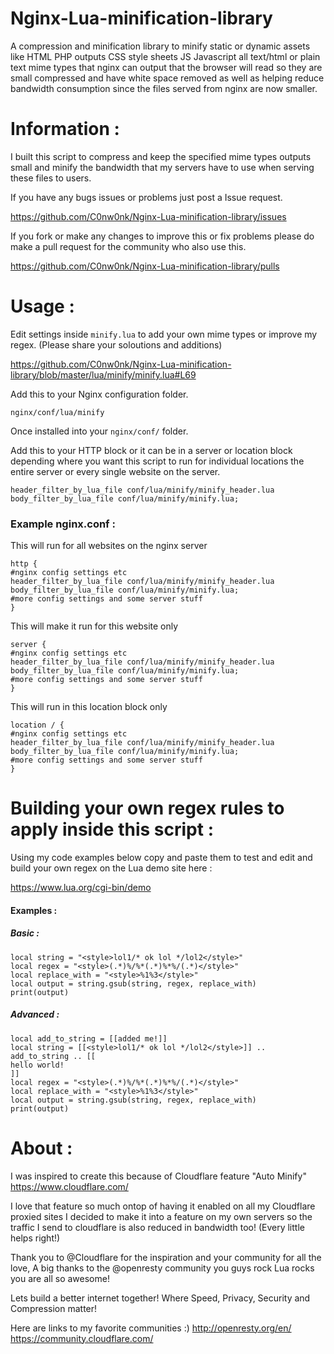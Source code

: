 # Nginx-Lua-minification-library
A compression and minification library to minify static or dynamic assets like HTML PHP outputs CSS style sheets JS Javascript all text/html or plain text mime types that nginx can output that the browser will read so they are small compressed and have white space removed as well as helping reduce bandwidth consumption since the files served from nginx are now smaller.

# Information :

I built this script to compress and keep the specified mime types outputs small and minify the bandwidth that my servers have to use when serving these files to users.

If you have any bugs issues or problems just post a Issue request.

https://github.com/C0nw0nk/Nginx-Lua-minification-library/issues

If you fork or make any changes to improve this or fix problems please do make a pull request for the community who also use this. 

https://github.com/C0nw0nk/Nginx-Lua-minification-library/pulls

# Usage :

Edit settings inside `minify.lua` to add your own mime types or improve my regex. (Please share your soloutions and additions)

https://github.com/C0nw0nk/Nginx-Lua-minification-library/blob/master/lua/minify/minify.lua#L69

Add this to your Nginx configuration folder.

`nginx/conf/lua/minify`

Once installed into your `nginx/conf/` folder.

Add this to your HTTP block or it can be in a server or location block depending where you want this script to run for individual locations the entire server or every single website on the server.

```
header_filter_by_lua_file conf/lua/minify/minify_header.lua
body_filter_by_lua_file conf/lua/minify/minify.lua;
```

### Example nginx.conf :

This will run for all websites on the nginx server

```
http {
#nginx config settings etc
header_filter_by_lua_file conf/lua/minify/minify_header.lua
body_filter_by_lua_file conf/lua/minify/minify.lua;
#more config settings and some server stuff
}
```

This will make it run for this website only

```
server {
#nginx config settings etc
header_filter_by_lua_file conf/lua/minify/minify_header.lua
body_filter_by_lua_file conf/lua/minify/minify.lua;
#more config settings and some server stuff
}
```

This will run in this location block only

```
location / {
#nginx config settings etc
header_filter_by_lua_file conf/lua/minify/minify_header.lua
body_filter_by_lua_file conf/lua/minify/minify.lua;
#more config settings and some server stuff
}
```


# Building your own regex rules to apply inside this script :

Using my code examples below copy and paste them to test and edit and build your own regex on the Lua demo site here :

https://www.lua.org/cgi-bin/demo

#### Examples :

##### Basic :
```
local string = "<style>lol1/* ok lol */lol2</style>"
local regex = "<style>(.*)%/%*(.*)%*%/(.*)</style>"
local replace_with = "<style>%1%3</style>"
local output = string.gsub(string, regex, replace_with)
print(output)
```

##### Advanced :
```
local add_to_string = [[added me!]]
local string = [[<style>lol1/* ok lol */lol2</style>]] .. add_to_string .. [[
hello world!
]]
local regex = "<style>(.*)%/%*(.*)%*%/(.*)</style>"
local replace_with = "<style>%1%3</style>"
local output = string.gsub(string, regex, replace_with)
print(output)
```

# About :

I was inspired to create this because of Cloudflare feature "Auto Minify" https://www.cloudflare.com/

I love that feature so much ontop of having it enabled on all my Cloudflare proxied sites I decided to make it into a feature on my own servers so the traffic I send to cloudflare is also reduced in bandwidth too! (Every little helps right!)

Thank you to @Cloudflare for the inspiration and your community for all the love, A big thanks to the @openresty community you guys rock Lua rocks you are all so awesome!

Lets build a better internet together! Where Speed, Privacy, Security and Compression matter!

Here are links to my favorite communities :)
http://openresty.org/en/
https://community.cloudflare.com/
